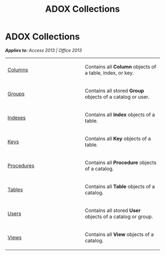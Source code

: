 ﻿---
title: ADOX Collections
TOCTitle: ADOX Collections
ms:assetid: bff37fcc-3099-a4a7-b01f-8de1467bf96b
ms:mtpsurl: https://msdn.microsoft.com/en-us/library/JJ249933(v=office.15)
ms:contentKeyID: 48547500
ms.date: 09/18/2015
mtps_version: v=office.15
---

# ADOX Collections


_**Applies to:** Access 2013 | Office 2013_

<table>
<colgroup>
<col style="width: 50%" />
<col style="width: 50%" />
</colgroup>
<tbody>
<tr class="odd">
<td><p><a href="columns-collection-adox.md">Columns</a></p></td>
<td><p>Contains all <strong>Column</strong> objects of a table, index, or key.</p></td>
</tr>
<tr class="even">
<td><p><a href="groups-collection-adox.md">Groups</a></p></td>
<td><p>Contains all stored <strong>Group</strong> objects of a catalog or user.</p></td>
</tr>
<tr class="odd">
<td><p><a href="indexes-collection-adox.md">Indexes</a></p></td>
<td><p>Contains all <strong>Index</strong> objects of a table.</p></td>
</tr>
<tr class="even">
<td><p><a href="keys-collection-adox.md">Keys</a></p></td>
<td><p>Contains all <strong>Key</strong> objects of a table.</p></td>
</tr>
<tr class="odd">
<td><p><a href="procedures-collection-adox.md">Procedures</a></p></td>
<td><p>Contains all <strong>Procedure</strong> objects of a catalog.</p></td>
</tr>
<tr class="even">
<td><p><a href="tables-collection-adox.md">Tables</a></p></td>
<td><p>Contains all <strong>Table</strong> objects of a catalog.</p></td>
</tr>
<tr class="odd">
<td><p><a href="users-collection-adox.md">Users</a></p></td>
<td><p>Contains all stored <strong>User</strong> objects of a catalog or group.</p></td>
</tr>
<tr class="even">
<td><p><a href="views-collection-adox.md">Views</a></p></td>
<td><p>Contains all <strong>View</strong> objects of a catalog.</p></td>
</tr>
</tbody>
</table>

